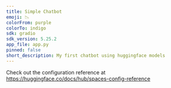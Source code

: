 ```yaml
---
title: Simple Chatbot
emoji: 📉
colorFrom: purple
colorTo: indigo
sdk: gradio
sdk_version: 5.25.2
app_file: app.py
pinned: false
short_description: My first chatbot using huggingface models
---
```


Check out the configuration reference at https://huggingface.co/docs/hub/spaces-config-reference
